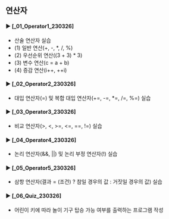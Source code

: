 ####
## 연산자
####
#### ► [_01_Operator1_230326]
- 산술 연산자 실습
- (1) 일반 연산(+, -, *, /, %)
- (2) 우선순위 연산((3 + 3) * 3)
- (3) 변수 연산(c = a + b)
- (4) 증감 연산(i++, ++i)
####
#### ► [_02_Operator2_230326]
- 대입 연산자(=) 및 복합 대입 연산자(+=, -=, *=, /=, %=) 실습
####
#### ► [_03_Operator3_230326]
- 비교 연산자(>, <, >=, <=, ==, !=) 실습
####
#### ► [_04_Operator4_230326]
- 논리 연산자(&&, ||) 및 논리 부정 연산자(!) 실습
####
#### ► [_05_Operator5_230326]
- 삼항 연산자(결과 = (조건) ? 참일 경우의 값 : 거짓일 경우의 값) 실습
####
#### ► [_06_Quiz_230326]
- 어린이 키에 따라 놀이 기구 탑승 가능 여부를 출력하는 프로그램 작성
####
